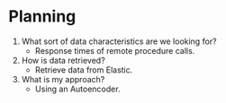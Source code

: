 # Planning

1. What sort of data characteristics are we looking for?
    - Response times of remote procedure calls.
2. How is data retrieved?
    - Retrieve data from Elastic.
3. What is my approach?
    - Using an Autoencoder.
